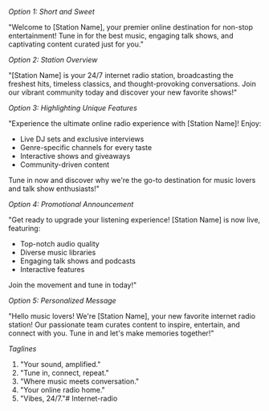 *Option 1: Short and Sweet*

"Welcome to [Station Name], your premier online destination for non-stop entertainment! Tune in for the best music, engaging talk shows, and captivating content curated just for you."

*Option 2: Station Overview*

"[Station Name] is your 24/7 internet radio station, broadcasting the freshest hits, timeless classics, and thought-provoking conversations. Join our vibrant community today and discover your new favorite shows!"

*Option 3: Highlighting Unique Features*

"Experience the ultimate online radio experience with [Station Name]! Enjoy:

- Live DJ sets and exclusive interviews
- Genre-specific channels for every taste
- Interactive shows and giveaways
- Community-driven content

Tune in now and discover why we're the go-to destination for music lovers and talk show enthusiasts!"

*Option 4: Promotional Announcement*

"Get ready to upgrade your listening experience! [Station Name] is now live, featuring:

- Top-notch audio quality
- Diverse music libraries
- Engaging talk shows and podcasts
- Interactive features

Join the movement and tune in today!"

*Option 5: Personalized Message*

"Hello music lovers! We're [Station Name], your new favorite internet radio station! Our passionate team curates content to inspire, entertain, and connect with you. Tune in and let's make memories together!"

*Taglines*

1. "Your sound, amplified."
2. "Tune in, connect, repeat."
3. "Where music meets conversation."
4. "Your online radio home."
5. "Vibes, 24/7."# Internet-radio
